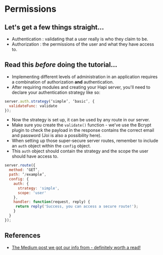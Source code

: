 # Permissions
## Let's get a few things straight...
* Authentication : validating that a user really is who they claim to be.
* Authorization : the permissions of the user and what they have access to.

## Read this *before* doing the tutorial...
* Implementing different levels of administration in an application requires a combination of authorization **and** authentication.
* After requiring modules and creating your Hapi server, you'll need to declare your authentication strategy like so:

```javascript
server.auth.strategy(‘simple’, ‘basic’, {
  validateFunc: validate
});
```
* Now the strategy is set up, it can be used by any route in our server.
* Make sure you create the `validate()` function - we've use the Bcrypt plugin to check the payload in the response contains the correct email and password (Joi is also a possibility here).
* When setting up those super-secure server routes, remember to include an `auth` object within the `config` object.
* This `auth` object should contain the strategy and the scope the user should have access to.
```javascript
server.route({
  method: ‘GET’,
  path: ‘/example’,
  config: {
    auth: {
      strategy: 'simple',
      scope: 'user'
    },
    handler: function(request, reply) {
     return reply('Success, you can access a secure route!');
    }
  }
});
```


## References
* [The Medium post we got our info from - definitely worth a read!](https://medium.com/@poeticninja/authentication-and-authorization-with-hapi-5529b5ecc8ec#.caf0hk60a)
